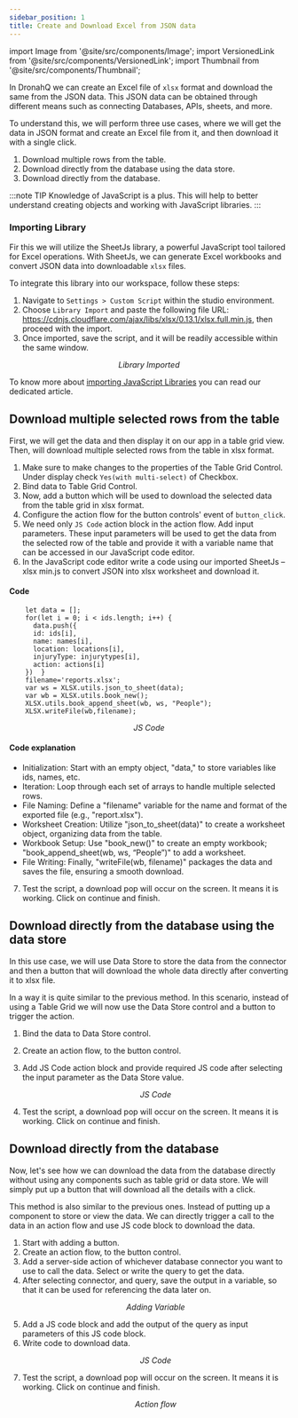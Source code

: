 ```yaml
---
sidebar_position: 1
title: Create and Download Excel from JSON data
---
```


import Image from '@site/src/components/Image';
import VersionedLink from '@site/src/components/VersionedLink';
import Thumbnail from '@site/src/components/Thumbnail';

In DronahQ we can create an Excel file of `xlsx` format and download the same from the JSON data. This JSON data can be obtained through different means such as connecting Databases, APIs, sheets, and more.

To understand this, we will perform three use cases, where we will get the data in JSON format and create an Excel file from it, and then download it with a single click.

1. Download multiple rows from the table.
2. Download directly from the database using the data store.
3. Download directly from the database.

:::note TIP
Knowledge of JavaScript is a plus. This will help to better understand creating objects and working with JavaScript libraries.
:::

### Importing Library

Fir this we will utilize the SheetJs library, a powerful JavaScript tool tailored for Excel operations. With SheetJs, we can generate Excel workbooks and convert JSON data into downloadable `xlsx` files.

To integrate this library into our workspace, follow these steps:

1. Navigate to `Settings > Custom Script` within the studio environment.
2. Choose `Library Import` and paste the following file 
    URL: https://cdnjs.cloudflare.com/ajax/libs/xlsx/0.13.1/xlsx.full.min.js, then proceed with the import.
3. Once imported, save the script, and it will be readily accessible within the same window.

<figure>
<Thumbnail src="/img/building-apps-guides/excel-json/excel-json-library.png" alt="Library Imported " />
<figcaption align='center'><i>Library Imported  </i></figcaption>
</figure>

To know more about [importing JavaScript Libraries](https://docs.dronahq.com/app-scripting-and-code/import-js-libraries/) you can read our dedicated article.

## Download multiple selected rows from the table

First, we will get the data and then display it on our app in a table grid view. Then, will download multiple selected rows from the table in xlsx format.

1. Make sure to make changes to the properties of the Table Grid Control. Under display check `Yes(with multi-select)` of Checkbox.
2. Bind data to Table Grid Control. 
3. Now, add a button which will be used to download the selected data from the table grid in xlsx format.
4. Configure the action flow for the button controls' event of `button_click`.
5. We need only `JS Code` action block in the action flow. Add input parameters. These input parameters will be used to get the data from the selected row of the table and provide it with a variable name that can be accessed in our JavaScript code editor.
6. In the JavaScript code editor write a code using our imported SheetJs – xlsx min.js to convert JSON into xlsx worksheet and download it.

#### Code

        let data = []; 
        for(let i = 0; i < ids.length; i++) { 
          data.push({ 
          id: ids[i], 
          name: names[i], 
          location: locations[i], 
          injuryType: injurytypes[i], 
          action: actions[i] 
        })  } 
        filename='reports.xlsx'; 
        var ws = XLSX.utils.json_to_sheet(data); 
        var wb = XLSX.utils.book_new(); 
        XLSX.utils.book_append_sheet(wb, ws, "People"); 
        XLSX.writeFile(wb,filename); 

<figure>
<Thumbnail src="/img/building-apps-guides/excel-json/excel-json-js.jpeg" alt="JS Code" />
<figcaption align='center'><i>JS Code </i></figcaption>
</figure>

#### Code explanation

- Initialization: Start with an empty object, "data," to store variables like ids, names, etc.
- Iteration: Loop through each set of arrays to handle multiple selected rows.
- File Naming: Define a "filename" variable for the name and format of the exported file (e.g., "report.xlsx").
- Worksheet Creation: Utilize "json_to_sheet(data)" to create a worksheet object, organizing data from the table.
- Workbook Setup: Use "book_new()" to create an empty workbook; "book_append_sheet(wb, ws, “People”)" to add a worksheet.
- File Writing: Finally, "writeFile(wb, filename)" packages the data and saves the file, ensuring a smooth download.

7. Test the script, a download pop will occur on the screen. It means it is working. Click on continue and finish.

<figure>
<Thumbnail src="/img/building-apps-guides/excel-json/excel-json-down1.png" alt="downloaded" />
</figure>


## Download directly from the database using the data store

In this use case, we will use Data Store to store the data from the connector and then a button that will download the whole data directly after converting it to xlsx file.

In a way it is quite similar to the previous method. In this scenario, instead of using a Table Grid we will now use the Data Store control and a button to trigger the action.


1. Bind the data to Data Store control.
2. Create an action flow, to the button control. 
3. Add JS Code action block and provide required JS code after selecting the input parameter as the Data Store value.

    <figure>
    <Thumbnail src="/img/building-apps-guides/excel-json/excel-json-js2.png" alt="JS Code" />
    <figcaption align='center'><i>JS Code </i></figcaption>
    </figure>

4. Test the script, a download pop will occur on the screen. It means it is working. Click on continue and finish.

<figure>
<Thumbnail src="/img/building-apps-guides/excel-json/excel-json-down2.png" alt="downloaded" />
</figure>

## Download directly from the database

Now, let's see how we can download the data from the database directly without using any components such as table grid or data store. We will simply put up a button that will download all the details with a click.

This method is also similar to the previous ones. Instead of putting up a component to store or view the data. We can directly trigger a call to the data in an action flow and use JS code block to download the data.

1. Start with adding a button.
2. Create an action flow, to the button control.
3. Add a server-side action of whichever database connector you want to use to call the data. Select or write the query to get the data.
4. After selecting connector, and query, save the output in a variable, so that it can be used for referencing the data later on.
    <figure>
    <Thumbnail src="/img/building-apps-guides/excel-json/excel-json-var.png" alt="Adding Variable" />
    <figcaption align='center'><i>Adding Variable </i></figcaption>
    </figure>
5. Add a JS code block and add the output of the query as input parameters of this JS code block.
6. Write code to download data.
    <figure>
    <Thumbnail src="/img/building-apps-guides/excel-json/excel-json-js3.jpeg" alt="JS Code" />
    <figcaption align='center'><i>JS Code </i></figcaption>
    </figure>
7. Test the script, a download pop will occur on the screen. It means it is working. Click on continue and finish.
    <figure>
    <Thumbnail src="/img/building-apps-guides/excel-json/excel-json-action.png" alt="Action flow" />
    <figcaption align='center'><i>Action flow </i></figcaption>
    </figure>




<figure>
<Thumbnail src="/img/building-apps-guides/excel-json/excel-json-down3.png" alt="downloaded" />
</figure>